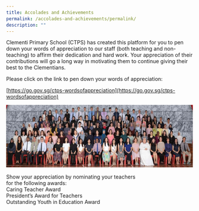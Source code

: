 ```yaml
---
title: Accolades and Achievements
permalink: /accolades-and-achievements/permalink/
description: ""
---
```

Clementi Primary School (CTPS) has created this platform for you to pen down your words of appreciation to our staff (both teaching and non-teaching) to affirm their dedication and hard work. Your appreciation of their contributions will go a long way in motivating them to continue giving their best to the Clementians.

  

Please click on the link to pen down your words of appreciation:

[https://go.gov.sg/ctps-wordsofappreciation](https://go.gov.sg/ctps-wordsofappreciation)

![](/images/picture3.png)

Show your appreciation by nominating your teachers  
for the following awards:  
Caring Teacher Award  
President’s Award for Teachers  
Outstanding Youth in Education Award